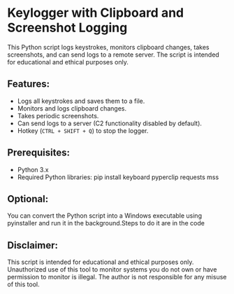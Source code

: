 # Keylogger with Clipboard and Screenshot Logging

This Python script logs keystrokes, monitors clipboard changes, takes screenshots, and can send logs to a remote server. The script is intended for educational and ethical purposes only.

## Features:
- Logs all keystrokes and saves them to a file.
- Monitors and logs clipboard changes.
- Takes periodic screenshots.
- Can send logs to a server (C2 functionality disabled by default).
- Hotkey (`CTRL + SHIFT + Q`) to stop the logger.

## Prerequisites:
- Python 3.x
- Required Python libraries:
  pip install keyboard pyperclip requests mss

## Optional: 
You can convert the Python script into a Windows executable using pyinstaller and run it in the background.Steps to do it are in the code

## Disclaimer:
This script is intended for educational and ethical purposes only. 
Unauthorized use of this tool to monitor systems you do not own or have permission to monitor is illegal. The author is not responsible for any misuse of this tool.
